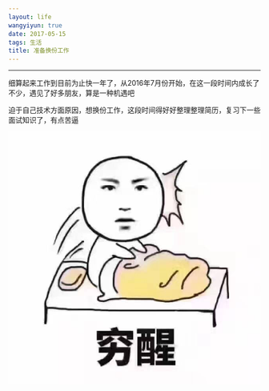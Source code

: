 ```yaml
---
layout: life
wangyiyun: true
date: 2017-05-15
tags: 生活
title: 准备换份工作
---
```


*************

细算起来工作到目前为止快一年了，从2016年7月份开始，在这一段时间内成长了不少，遇见了好多朋友，算是一种机遇吧

迫于自己技术方面原因，想换份工作，这段时间得好好整理整理简历，复习下一些面试知识了，有点苦逼


![](/life/2017/2017res/5/20170515.jpg)
